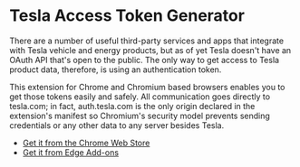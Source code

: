 # Tesla Access Token Generator

There are a number of useful third-party services and apps that integrate with Tesla vehicle and energy products,
but as of yet Tesla doesn't have an OAuth API that's open to the public. The only way to get access to Tesla product
data, therefore, is using an authentication token.

This extension for Chrome and Chromium based browsers enables you to get those tokens easily and safely. All
communication goes directly to tesla.com; in fact, auth.tesla.com is the only origin declared in the extension's
manifest so Chromium's security model prevents sending credentials or any other data to any server besides Tesla.

- [Get it from the Chrome Web Store](https://chrome.google.com/webstore/detail/tesla-access-token-genera/kokkedfblmfbngojkeaepekpidghjgag)
- [Get it from Edge Add-ons](https://microsoftedge.microsoft.com/addons/detail/tesla-access-token-genera/mjpplpkadjdmedpklcioagjgaflfphbo)

